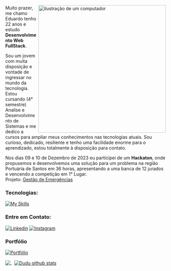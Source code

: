 <div style="width: 100%;">
<img src="https://ik.imagekit.io/duduzinvdlk/perfil/pc.png?updatedAt=1704672958630" alt="ilustração de um computador" min-width="400px" max-width="400px" width="400px" align="right">

<p align="left"> 
Muito prazer, me chamo Eduardo tenho 22 anos e estudo <strong>Desenvolvimento Web FullStack</strong>.

Sou um jovem com muita disposição e vontade de ingressar no mundo da tecnologia. Estou cursando (4° semestre) Analise e Desenvolvimento de Sistemas e me dedico a cursos para ampliar meus conhecimentos nas tecnologias atuais. Sou curioso, dedicado, resiliente e tenho uma facilidade enorme para o aprendizado, estou totalmente à disposição para contato.

Nos dias 09 e 10 de Dezembro de 2023 eu participei de um <strong>Hackaton</strong>, onde propusemos e desenvolvemos uma solução para um problema na região Portuária de Santos em 36 horas, apresentando a uma banca de 12 jurados e vencendo a competição em 1° Lugar. 
<br>
Projeto: [Gestão de Emergências](https://www.linkedin.com/posts/abtra_euapoioportohacksts-abtra-camps-activity-7140795969264168960-gvM9?utm_source=share&utm_medium=member_desktop)
<br>

### Tecnologias:
[![My Skills](https://skillicons.dev/icons?i=js,html,css,react,tailwind,php,mysql,nodejs,nextjs,typescript)](https://skillicons.dev)

### Entre em Contato:
[![Linkedin](https://skillicons.dev/icons?i=linkedin)](https://www.linkedin.com/in/dudu-arsenal/)
[![Instagram](https://skillicons.dev/icons?i=instagram)](https://www.instagram.com/eduardo.s.s13/)

### Portfólio
[![Portfólio](https://skillicons.dev/icons?i=devto)](https://portfoliodudu.vercel.app)
<br>

<a href="https://github.com/duduarsenal">
  <img align="center" src="https://github-readme-stats.vercel.app/api/top-langs/?username=duduarsenal&theme=shadow_red&hide_langs_below=1" />
</a>
&nbsp;
<a href="https://github.com/duduarsenal">
  <img align="center" src="https://github-readme-stats.vercel.app/api?username=duduarsenal&show_icons=true&theme=shadow_red&line_height=27" alt="Dudu github stats"/>
</a>

